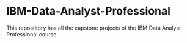 # IBM-Data-Analyst-Professional
 This repostitory has all the capstone projects of the IBM Data Analyst Professional course.

